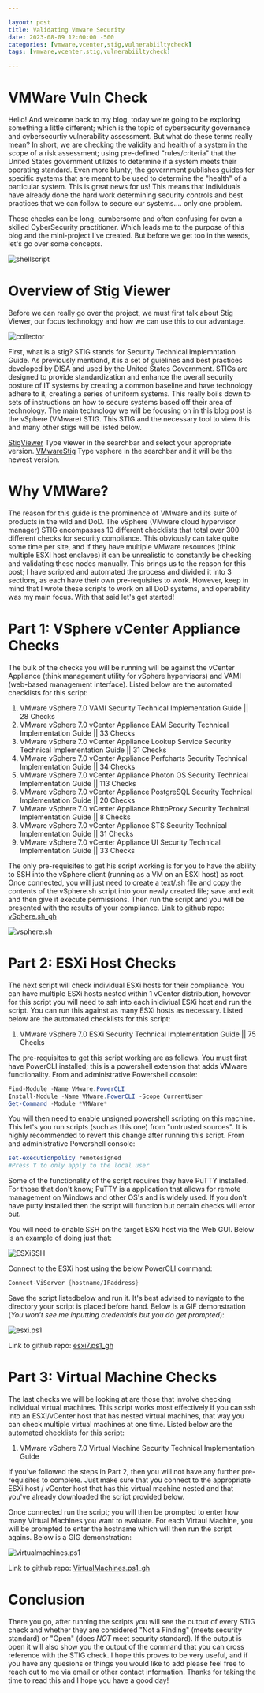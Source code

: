 ```yaml
---

layout: post
title: Validating Vmware Security
date: 2023-08-09 12:00:00 -500
categories: [vmware,vcenter,stig,vulnerabiiltycheck]
tags: [vmware,vcenter,stig,vulnerabiiltycheck]

---
```


# VMWare Vuln Check
Hello! And welcome back to my blog, today we're going to be exploring something a little different; which is the topic of cybersecurity governance and cybersecurtiy vulnerability assessment. But what do these terms really mean? In short, we are checking the validity and health of a system in the scope of a risk assessment; using pre-defined "rules/criteria" that the United States government utilizes to determine if a system meets their operating standard. Even more blunty; the government publishes guides for specific systems that are meant to be used to determine the "health" of a particular system. This is great news for us! This means that individuals have already done the hard work determining security controls and best practices that we can follow to secure our systems.... only one problem.

These checks can be long, cumbersome and often confusing for even a skilled CyberSecurity practitioner. Which leads me to the purpose of this blog and the mini-project I've created. But before we get too in the weeds, let's go over some concepts.

![shellscript](https://media.giphy.com/media/PjDzu5ZAsSgnrLhms9/giphy.gif)

# Overview of Stig Viewer
Before we can really go over the project, we must first talk about Stig Viewer, our focus technology and how we can use this to our advantage.

![collector](/assets/vmwarepost/stig.png)

First, what is a stig?
STIG stands for Security Technical Implemntation Guide. As previously mentiond, it is a set of guielines and best practices developed by DISA and used by the United States Government. STIGs are designed to provide standardization and enhance the overall security posture of IT systems by creating a common baseline and have technology adhere to it, creating a series of uniform systems. This really boils down to sets of instructions on how to secure systems based off their area of technology. The main technology we will be focusing on in this blog post is the vSphere (VMware) STIG. This STIG and the necessary tool to view this and many other stigs will be listed below.

[StigViewer](https://public.cyber.mil/stigs/downloads/) Type viewer in the searchbar and select your appropriate version.
[VMwareStig](https://public.cyber.mil/stigs/downloads/) Type vsphere in the searchbar and it will be the newest version.

# Why VMWare?
The reason for this guide is the prominence of VMware and its suite of products in the wild and DoD. The vSphere (VMware cloud hypervisor manager) STIG encompasses 10 different checklists that total over 300 different checks for security compliance. This obviously can take quite some time per site, and if they have multiple VMware resources (think multiple ESXI host enclaves) it can be unrealistic to constantly be checking and validating these nodes manually. This brings us to the reason for this post; I have scripted and automated the process and divided it into 3 sections, as each have their own pre-requisites to work. However, keep in mind that I wrote these scripts to work on all DoD systems, and operability was my main focus. With that said let's get started!

# Part 1: VSphere vCenter Appliance Checks
The bulk of the checks you will be running will be against the vCenter Appliance (think management utility for vSphere hypervisors) and VAMI (web-based management interface). Listed below are the automated checklists for this script:

1. VMware vSphere 7.0 VAMI Security Technical Implementation Guide || 28 Checks
2. VMware vSphere 7.0 vCenter Appliance EAM Security Technical Implementation Guide || 33 Checks
3. VMware vSphere 7.0 vCenter Appliance Lookup Service Security Technical Implementation Guide || 31 Checks
4. VMware vSphere 7.0 vCenter Appliance Perfcharts Security Technical Implementation Guide || 34 Checks
5. VMware vSphere 7.0 vCenter Appliance Photon OS Security Technical Implementation Guide || 113 Checks
6. VMware vSphere 7.0 vCenter Appliance PostgreSQL Security Technical Implementation Guide || 20 Checks
7. VMware vSphere 7.0 vCenter Appliance RhttpProxy Security Technical Implementation Guide || 8 Checks
8. VMware vSphere 7.0 vCenter Appliance STS Security Technical Implementation Guide || 31 Checks
9. VMware vSphere 7.0 vCenter Appliance UI Security Technical Implementation Guide || 33 Checks

The only pre-requisites to get his script working is for you to have the ability to SSH into the vSphere client (running as a VM on an ESXI host) as root. Once connected, you will just need to create a text/.sh file and copy the contents of the vSphere.sh script into your newly created file; save and exit and then give it execute permissions. Then run the script and you will be presented with the results of your compliance.
Link to github repo: [vSphere.sh_gh](https://github.com/TNiconic/CCRI/blob/main/VMware/vSphere.sh)

![vsphere.sh](https://media.giphy.com/media/EbTCLtFlfF3MekXAHV/giphy.gif)

# Part 2: ESXi Host Checks
The next script will check individual ESXi hosts for their compliance. You can have multiple ESXi hosts nested within 1 vCenter distribution, however for this script you will need to ssh into each inidiviual ESXi host and run the script. You can run this against as many ESXi hosts as necessary. Listed below are the automated checklists for this script:
1. VMware vSphere 7.0 ESXi Security Technical Implementation Guide || 75 Checks

The pre-requisites to get this script working are as follows. You must first have PowerCLI installed; this is a powershell extension that adds VMware functionality. From and administrative Powershell console:

```Powershell
Find-Module -Name VMware.PowerCLI
Install-Module -Name VMware.PowerCLI -Scope CurrentUser
Get-Command -Module *VMWare*
```

You will then need to enable unsigned powershell scripting on this machine. This let's you run scripts (such as this one) from "untrusted sources". It is highly recommended to revert this change after running this script. From and administrative Powershell console:

```Powershell
set-executionpolicy remotesigned
#Press Y to only apply to the local user
```

Some of the functionality of the script requires they have PuTTY installed. For those that don't know; PuTTY is a application that allows for remote management on Windows and other OS's and is widely used. If you don't have putty installed then the script will function but certain checks will error out.

You will need to enable SSH on the target ESXi host via the Web GUI. Below is an example of doing just that:

![ESXiSSH](/assets/vmwarepost/esxi.png)

Connect to the ESXi host using the below PowerCLI command:

```Powershell
Connect-ViServer {hostname/IPaddress}
```

Save the script listedbelow and run it. It's best advised to navigate to the directory your script is placed before hand. Below is a GIF demonstration (*You won't see me inputting credentials but you do get prompted*):

![esxi.ps1](https://media.giphy.com/media/pFQKyCXNxtKF4DGTqq/giphy.gif)


Link to github repo: [esxi7.ps1_gh](https://github.com/TNiconic/CCRI/blob/main/VMware/esxi7.ps1)

# Part 3: Virtual Machine Checks
The last checks we will be looking at are those that involve checking individual virtual machines. This script works most effectively if you can ssh into an ESXi/vCenter host that has nested virtual machines, that way you can check multiple virtual machines at one time. Listed below are the automated checklists for this script:
1. VMware vSphere 7.0 Virtual Machine Security Technical Implementation Guide

If you've followed the steps in Part 2, then you will not have any further pre-requisites to complete. Just make sure that you connect to the appropriate ESXi host / vCenter host that has this virtual machine nested and that you've already downloaded the script provided below.

Once connected run the script; you will then be prompted to enter how many Virtual Machines you want to evaluate. For each Virtaul Machine, you will be prompted to enter the hostname which will then run the script agains. Below is a GIG demonstration:

![virtualmachines.ps1](https://media.giphy.com/media/s58syCtOJPC2inQZDK/giphy.gif)

Link to github repo: [VirtualMachines.ps1_gh](https://github.com/TNiconic/CCRI/blob/main/VMware/VirtualMachines.ps1)


# Conclusion
There you go, after running the scripts you will see the output of every STIG check and whether they are considered "Not a Finding" (meets security standard) or "Open" (does *NOT* meet security standard). If the output is open it will also show you the output of the command that you can cross reference with the STIG check. I hope this proves to be very useful, and if you have any quesions or things you would like to add please feel free to reach out to me via email or other contact information. Thanks for taking the time to read this and I hope you have a good day!